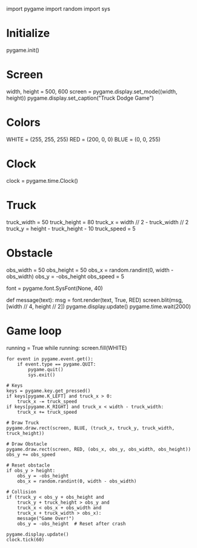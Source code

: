 import pygame
import random
import sys

# Initialize
pygame.init()

# Screen
width, height = 500, 600
screen = pygame.display.set_mode((width, height))
pygame.display.set_caption("Truck Dodge Game")

# Colors
WHITE = (255, 255, 255)
RED = (200, 0, 0)
BLUE = (0, 0, 255)

# Clock
clock = pygame.time.Clock()

# Truck
truck_width = 50
truck_height = 80
truck_x = width // 2 - truck_width // 2
truck_y = height - truck_height - 10
truck_speed = 5

# Obstacle
obs_width = 50
obs_height = 50
obs_x = random.randint(0, width - obs_width)
obs_y = -obs_height
obs_speed = 5

font = pygame.font.SysFont(None, 40)

def message(text):
    msg = font.render(text, True, RED)
    screen.blit(msg, [width // 4, height // 2])
    pygame.display.update()
    pygame.time.wait(2000)

# Game loop
running = True
while running:
    screen.fill(WHITE)

    for event in pygame.event.get():
        if event.type == pygame.QUIT:
            pygame.quit()
            sys.exit()

    # Keys
    keys = pygame.key.get_pressed()
    if keys[pygame.K_LEFT] and truck_x > 0:
        truck_x -= truck_speed
    if keys[pygame.K_RIGHT] and truck_x < width - truck_width:
        truck_x += truck_speed

    # Draw Truck
    pygame.draw.rect(screen, BLUE, (truck_x, truck_y, truck_width, truck_height))

    # Draw Obstacle
    pygame.draw.rect(screen, RED, (obs_x, obs_y, obs_width, obs_height))
    obs_y += obs_speed

    # Reset obstacle
    if obs_y > height:
        obs_y = -obs_height
        obs_x = random.randint(0, width - obs_width)

    # Collision
    if (truck_y < obs_y + obs_height and
        truck_y + truck_height > obs_y and
        truck_x < obs_x + obs_width and
        truck_x + truck_width > obs_x):
        message("Game Over!")
        obs_y = -obs_height  # Reset after crash

    pygame.display.update()
    clock.tick(60)
